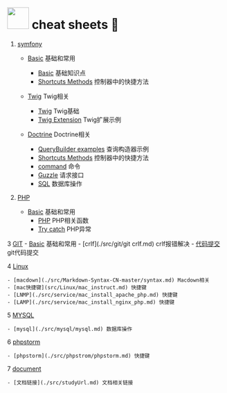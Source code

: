 # <img src="https://github.githubassets.com/images/icons/emoji/unicode/1f418.png" style="width:50px">  cheat sheets :memo:


1.  [symfony](src/symfony/README.md "symfony") 
	- [Basic](src/symfony/Basic/README.md) 基础和常用
		- [Basic](./src/symfony/Basic/symfony.md) 基础知识点
        - [Shortcuts Methods](./src/symfony/Basic/shortcuts.md) 控制器中的快捷方法
   
   	- [Twig](src/symfony/Basic/README.md) Twig相关
   		- [Twig](./src/symfony/Twig/twig.md) Twig基础
        - [Twig Extension](./src/symfony/Twig/extension.md) Twig扩展示例
    
    - [Doctrine](src/symfony/Doctrine/README.md) Doctrine相关
        - [QueryBuilder examples](./src/symfony/Doctrine/query.md) 查询构造器示例
		- [Shortcuts Methods](./src/symfony/controller.md) 控制器中的快捷方法
		- [command](./src/symfony/command.md) 命令
		- [Guzzle](src/symfony/Basic/symfony.md) 请求接口
		- [SQL](./src/symfony/SQL.md) 数据库操作




2.  [PHP](src/PHP/README.md "PHP")
    - [Basic](src/PHP/README.md) 基础和常用
        - [PHP](./src/PHP/PHP.md) PHP相关函数
        - [Try catch](./src/PHP/try_catch.md) PHP异常

3   [GIT](src/git/README.md "PHP")
    - [Basic](src/git/README.md) 基础和常用
	    - [crlf](./src/git/git crlf.md) crlf报错解决
	    - [代码提交](./src/git/git_base.md) git代码提交

4 [Linux](src/Linux/README.md "Linux")

	- [macdown](./src/Markdown-Syntax-CN-master/syntax.md) Macdown相关
	- [mac快捷键](src/Linux/mac_instruct.md) 快捷键
	- [LNMP](./src/service/mac_install_apache_php.md) 快捷键
	- [LAMP](./src/service/mac_install_nginx_php.md) 快捷键


5 [MYSQL](src/Linux/README.md "MYSQL")	

	- [mysql](./src/mysql/mysql.md) 数据库操作

6 [phpstorm](src/Linux/README.md "phpstorm")

	- [phpstorm](./src/phpstrom/phpstorm.md) 快捷键

7 [document](src/Linux/README.md "document")

	- [文档链接](./src/studyUrl.md) 文档相关链接












